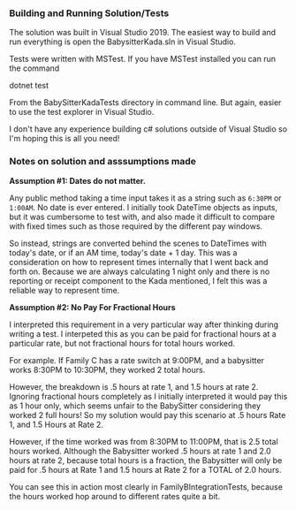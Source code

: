 ### Building and Running Solution/Tests

The solution was built in Visual Studio 2019. The easiest way to build and run everything is open the BabysitterKada.sln in Visual Studio.

Tests were written with MSTest. If you have MSTest installed you can run the command

dotnet test 

From the BabySitterKadaTests directory in command line. But again, easier to use the test explorer in Visual Studio.

I don't have any experience building c# solutions outside of Visual Studio so I'm hoping this is all you need!

### Notes on solution and asssumptions made

**Assumption #1: Dates do not matter.**

Any public method taking a time input takes it as a string such as `6:30PM` or `1:00AM`. No date is ever entered.
I initially took DateTime objects as inputs, but it was cumbersome to test with, and also made it difficult to compare with fixed times such as those required by the different pay windows.

So instead, strings are converted behind the scenes to DateTimes with today's date, or if an AM time,
today's date + 1 day.  This was a consideration on how to 
represent times internally that I went back and forth on.  Because we are always calculating 1 night only and there is no reporting or receipt
component to the Kada mentioned, I felt this was a reliable way to represent time.

**Assumption #2:  No Pay For Fractional Hours**

I interpreted this requirement in a very particular way after thinking during writing a test.  I interpeted this as you can be paid for fractional hours
at a particular rate, but not fractional hours for total hours worked.

For example. If Family C has a rate switch at 9:00PM, and a babysitter works 8:30PM to 10:30PM, they worked 2 total hours.

However, the breakdown is .5 hours at rate 1, and 1.5 hours at rate 2.  Ignoring fractional hours completely as I initially interpreted it would
pay this as 1 hour only, which seems unfair to the BabySitter considering they worked 2 full hours! So my solution would pay this scenario at .5 hours Rate 1, and 1.5 Hours at Rate 2. 

However, if the time worked was from 8:30PM to 11:00PM, that is 2.5 total hours worked.
Although the Babysitter worked .5 hours at rate 1 and 2.0 hours at rate 2, because total hours is a fraction, the Babysitter will only be paid for .5 hours at Rate 1
and 1.5 hours at Rate 2 for a TOTAL of 2.0 hours.

You can see this in action most clearly in FamilyBIntegrationTests, because the hours worked hop around to different rates quite a bit.